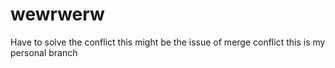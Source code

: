 # wewrwerw


Have to solve the conflict
this might be the issue of merge conflict
this is my personal branch